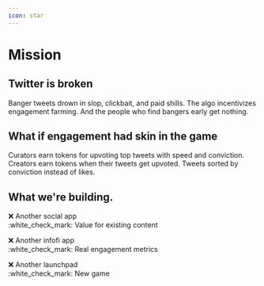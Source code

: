 ```yaml
---
icon: star
---
```


# Mission

## **Twitter is broken**

Banger tweets drown in slop, clickbait, and paid shills. The algo incentivizes engagement farming. And the people who find bangers early get nothing.

## **What if engagement had skin in the game**

Curators earn tokens for upvoting top tweets with speed and conviction. Creators earn tokens when their tweets get upvoted. Tweets sorted by conviction instead of likes.

## What we're building.

:x: Another social app\
:white\_check\_mark: Value for existing content

:x: Another infofi app\
:white\_check\_mark: Real engagement metrics

:x: Another launchpad\
:white\_check\_mark: New game

